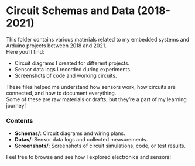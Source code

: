 # Circuit Schemas and Data (2018-2021)

This folder contains various materials related to my embedded systems and Arduino projects between 2018 and 2021.  
Here you’ll find:

- Circuit diagrams I created for different projects.
- Sensor data logs I recorded during experiments.
- Screenshots of code and working circuits.

These files helped me understand how sensors work, how circuits are connected, and how to document everything.  
Some of these are raw materials or drafts, but they’re a part of my learning journey!

### Contents
- **Schemas/**: Circuit diagrams and wiring plans.
- **Datas/**: Sensor data logs and collected measurements.
- **Screenshots/**: Screenshots of circuit simulations, code, or test results.

Feel free to browse and see how I explored electronics and sensors!
